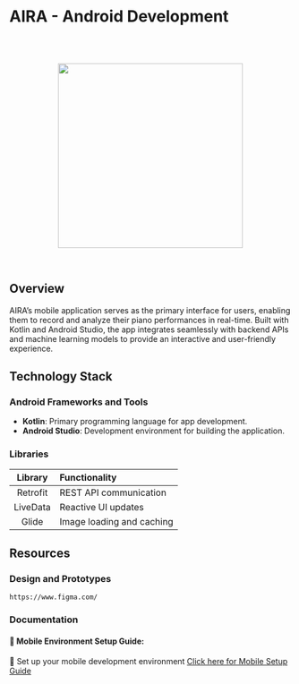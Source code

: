 # AIRA - Android Development
<br><br>
<p align="center">
<img src="https://upload.wikimedia.org/wikipedia/commons/1/11/Kotlin_logo_2021.svg" width="330"/> 
</p>
<br>

## Overview

AIRA’s mobile application serves as the primary interface for users, enabling them to record and analyze their piano performances in real-time. Built with Kotlin and Android Studio, the app integrates seamlessly with backend APIs and machine learning models to provide an interactive and user-friendly experience.

## Technology Stack

### Android Frameworks and Tools
- **Kotlin**: Primary programming language for app development.
- **Android Studio**: Development environment for building the application.

### Libraries
| Library        | Functionality              |
|:------------------:|:--------------------------|
| Retrofit         | REST API communication   | 
| LiveData         | Reactive UI updates      | 
| Glide            | Image loading and caching| 

## Resources
### Design and Prototypes
```
https://www.figma.com/
```
### Documentation
#### 📲 Mobile Environment Setup Guide:
🚀 Set up your mobile development environment
[Click here for Mobile Setup Guide](https://github.com/TCHWG/)

